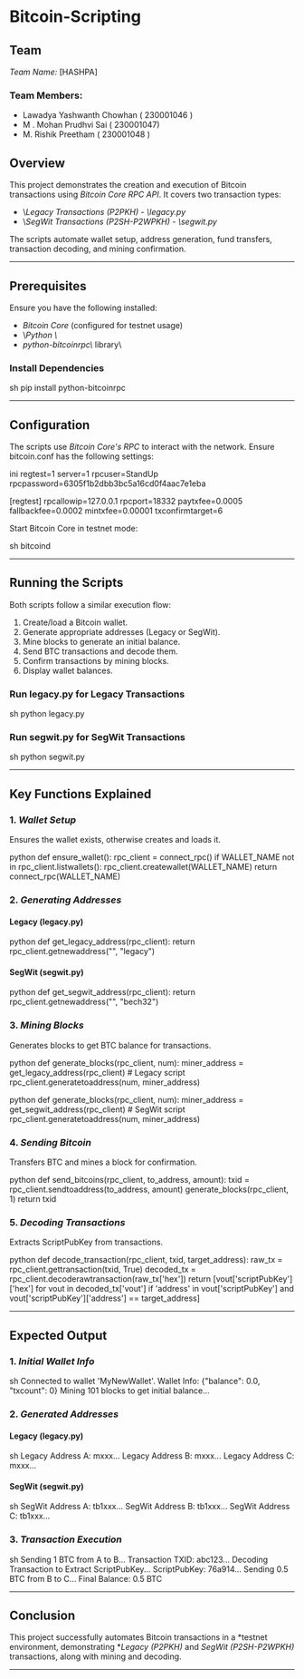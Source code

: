 # Bitcoin-Scripting

## Team

*Team Name:* [HASHPA]

### Team Members:

- Lawadya Yashwanth Chowhan ( 230001046 )
- M . Mohan Prudhvi Sai  ( 230001047)
- M. Rishik Preetham ( 230001048 )



## Overview

This project demonstrates the creation and execution of Bitcoin transactions using *Bitcoin Core RPC API*. It covers two transaction types:

- \\*Legacy Transactions (P2PKH) - \\*legacy.py**
- \\*SegWit Transactions (P2SH-P2WPKH) - \\*segwit.py**

The scripts automate wallet setup, address generation, fund transfers, transaction decoding, and mining confirmation.

---

## Prerequisites

Ensure you have the following installed:

- *Bitcoin Core* (configured for testnet usage)
- \\*Python \\*
- **python-bitcoinrpc*\\* library\\

### Install Dependencies

sh
pip install python-bitcoinrpc


---

## Configuration

The scripts use *Bitcoin Core's RPC* to interact with the network. Ensure bitcoin.conf has the following settings:

ini
regtest=1
server=1
rpcuser=StandUp
rpcpassword=6305f1b2dbb3bc5a16cd0f4aac7e1eba

[regtest]
rpcallowip=127.0.0.1
rpcport=18332
paytxfee=0.0005   
fallbackfee=0.0002 
mintxfee=0.00001 
txconfirmtarget=6


Start Bitcoin Core in testnet mode:

sh
bitcoind 


---

## Running the Scripts

Both scripts follow a similar execution flow:

1. Create/load a Bitcoin wallet.
2. Generate appropriate addresses (Legacy or SegWit).
3. Mine blocks to generate an initial balance.
4. Send BTC transactions and decode them.
5. Confirm transactions by mining blocks.
6. Display wallet balances.

### Run legacy.py for Legacy Transactions

sh
python legacy.py


### Run segwit.py for SegWit Transactions

sh
python segwit.py


---

## Key Functions Explained

### 1. *Wallet Setup*

Ensures the wallet exists, otherwise creates and loads it.

python
def ensure_wallet():
    rpc_client = connect_rpc()
    if WALLET_NAME not in rpc_client.listwallets():
        rpc_client.createwallet(WALLET_NAME)
    return connect_rpc(WALLET_NAME)


### 2. *Generating Addresses*

#### Legacy (legacy.py)

python
def get_legacy_address(rpc_client):
    return rpc_client.getnewaddress("", "legacy")


#### SegWit (segwit.py)

python
def get_segwit_address(rpc_client):
    return rpc_client.getnewaddress("", "bech32")


### 3. *Mining Blocks*

Generates blocks to get BTC balance for transactions.

python
def generate_blocks(rpc_client, num):
    miner_address = get_legacy_address(rpc_client)  # Legacy script
    rpc_client.generatetoaddress(num, miner_address)


python
def generate_blocks(rpc_client, num):
    miner_address = get_segwit_address(rpc_client)  # SegWit script
    rpc_client.generatetoaddress(num, miner_address)


### 4. *Sending Bitcoin*

Transfers BTC and mines a block for confirmation.

python
def send_bitcoins(rpc_client, to_address, amount):
    txid = rpc_client.sendtoaddress(to_address, amount)
    generate_blocks(rpc_client, 1)
    return txid


### 5. *Decoding Transactions*

Extracts ScriptPubKey from transactions.

python
def decode_transaction(rpc_client, txid, target_address):
    raw_tx = rpc_client.gettransaction(txid, True)
    decoded_tx = rpc_client.decoderawtransaction(raw_tx['hex'])
    return [vout['scriptPubKey']['hex'] for vout in decoded_tx['vout'] if 'address' in vout['scriptPubKey'] and vout['scriptPubKey']['address'] == target_address]


---

## Expected Output

### 1. *Initial Wallet Info*

sh
Connected to wallet 'MyNewWallet'.
Wallet Info: {"balance": 0.0, "txcount": 0}
Mining 101 blocks to get initial balance...


### 2. *Generated Addresses*

#### Legacy (legacy.py)

sh
Legacy Address A: mxxx...
Legacy Address B: mxxx...
Legacy Address C: mxxx...


#### SegWit (segwit.py)

sh
SegWit Address A: tb1xxx...
SegWit Address B: tb1xxx...
SegWit Address C: tb1xxx...


### 3. *Transaction Execution*

sh
Sending 1 BTC from A to B...
Transaction TXID: abc123...
Decoding Transaction to Extract ScriptPubKey...
ScriptPubKey: 76a914...
Sending 0.5 BTC from B to C...
Final Balance: 0.5 BTC


---

## Conclusion

This project successfully automates Bitcoin transactions in a *testnet environment, demonstrating **Legacy (P2PKH)* and *SegWit (P2SH-P2WPKH)* transactions, along with mining and decoding.

---

##
